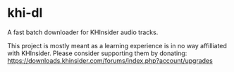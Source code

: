 # khi-dl
A fast batch downloader for KHInsider audio tracks.

This project is mostly meant as a learning experience is in no way affilliated with KHInsider.
Please consider supporting them by donating:
https://downloads.khinsider.com/forums/index.php?account/upgrades
